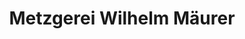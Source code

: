 ---
title: "Metzgerei Wilhelm Mäurer"
url: /abtsgmuend/metzgerei-wilhelm-maeurer/
shop: Metzgerei
---